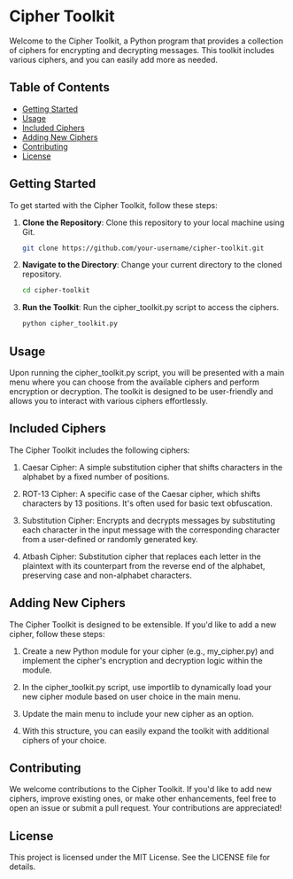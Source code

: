 # Cipher Toolkit

Welcome to the Cipher Toolkit, a Python program that provides a collection of ciphers for encrypting and decrypting messages. This toolkit includes various ciphers, and you can easily add more as needed.

## Table of Contents

- [Getting Started](#getting-started)
- [Usage](#usage)
- [Included Ciphers](#included-ciphers)
- [Adding New Ciphers](#adding-new-ciphers)
- [Contributing](#contributing)
- [License](#license)

## Getting Started

To get started with the Cipher Toolkit, follow these steps:

1. **Clone the Repository**: Clone this repository to your local machine using Git.

   ```sh
   git clone https://github.com/your-username/cipher-toolkit.git

2. **Navigate to the Directory**: Change your current directory to the cloned repository.

   ```sh
   cd cipher-toolkit

3. **Run the Toolkit**: Run the cipher_toolkit.py script to access the ciphers.

   ```sh
   python cipher_toolkit.py
   
## Usage
Upon running the cipher_toolkit.py script, you will be presented with a main menu where you can choose from the available ciphers and perform encryption or decryption. The toolkit is designed to be user-friendly and allows you to interact with various ciphers effortlessly.

## Included Ciphers
The Cipher Toolkit includes the following ciphers:

1. Caesar Cipher: A simple substitution cipher that shifts characters in the alphabet by a fixed number of positions.

2. ROT-13 Cipher: A specific case of the Caesar cipher, which shifts characters by 13 positions. It's often used for basic text obfuscation.

3. Substitution Cipher: Encrypts and decrypts messages by substituting each character in the input message with the corresponding character from a user-defined or randomly generated key.

4. Atbash Cipher: Substitution cipher that replaces each letter in the plaintext with its counterpart from the reverse end of the alphabet, preserving case and non-alphabet characters. 

## Adding New Ciphers
The Cipher Toolkit is designed to be extensible. If you'd like to add a new cipher, follow these steps:

1. Create a new Python module for your cipher (e.g., my_cipher.py) and implement the cipher's encryption and decryption logic within the module.

2. In the cipher_toolkit.py script, use importlib to dynamically load your new cipher module based on user choice in the main menu.

3. Update the main menu to include your new cipher as an option.

4. With this structure, you can easily expand the toolkit with additional ciphers of your choice.

## Contributing
We welcome contributions to the Cipher Toolkit. If you'd like to add new ciphers, improve existing ones, or make other enhancements, feel free to open an issue or submit a pull request. Your contributions are appreciated!

## License
This project is licensed under the MIT License. See the LICENSE file for details.
